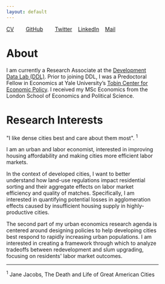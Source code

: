 ```yaml
---
layout: default
---
```


<div class="main-content" style="max-width: 80%;">

[CV](/assets/iljazi_CV.pdf)&nbsp;&nbsp;&nbsp;&nbsp;&nbsp;&nbsp;&nbsp;&nbsp;[GitHub](https://github.com/iljazieni)&nbsp;&nbsp;&nbsp;&nbsp;&nbsp;&nbsp;&nbsp;&nbsp;[Twitter](https://twitter.com/eni_iljazi/)&nbsp;&nbsp;&nbsp;&nbsp;[LinkedIn](https://www.linkedin.com/in/iljazieni/)&nbsp;&nbsp;&nbsp;&nbsp;[Mail](mailto:iljazi@devdatalab.org)

# About

I am currently a Research Associate at the [Development Data Lab (DDL)](https://www.devdatalab.org/). Prior to joining DDL, I was a Predoctoral Fellow in Economics at Yale University’s [Tobin Center for Economic Policy](https://tobin.yale.edu/). I received my MSc Economics from the London School of Economics and Political Science.

# Research Interests

"I like dense cities best and care about them most". <sup>1</sup> 

I am an urban and labor economist, interested in improving housing affordability and making cities more efficient labor markets. 

In the context of developed cities, I want to better understand how land-use regulations impact residential sorting and their aggregate effects on labor market efficiency and quality of matches. Specifically, I am interested in quantifying potential losses in agglomeration effects caused by insufficient housing supply in highly-productive cities. 

The second part of my urban economics research agenda is centered around designing policies to help developing cities best respond to rapidly increasing urban populations. I am interested in creating a framework through which to analyze tradeoffs between redevelopment and slum upgrading, focusing on residents' labor market outcomes.

---

<sup>1</sup> Jane Jacobs, The Death and Life of Great American Cities

</div>
